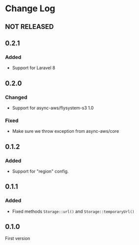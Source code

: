 # Change Log

## NOT RELEASED

## 0.2.1

### Added

- Support for Laravel 8

## 0.2.0

### Changed

- Support for async-aws/flysystem-s3 1.0

### Fixed

- Make sure we throw exception from async-aws/core

## 0.1.2

### Added

- Support for "region" config.

## 0.1.1

### Added

- Fixed methods `Storage::url()` and `Storage::temporaryUrl()`

## 0.1.0

First version

